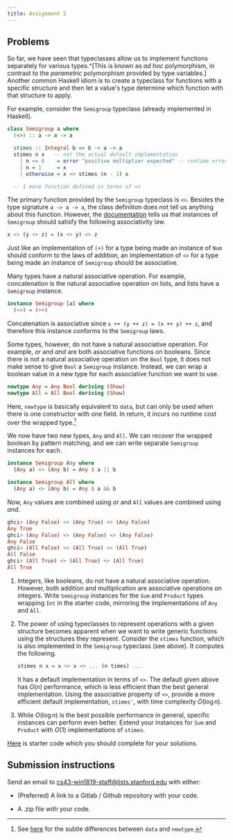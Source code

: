 ```yaml
---
title: Assignment 2
---
```


## Problems

So far, we have seen that typeclasses allow us to implement functions separately
for various types.^[This is known as *ad hoc* polymorphism, in contrast to the
*parametric* polymorphism provided by type variables.] Another common
Haskell idiom is to create a typeclass for functions with a specific
structure and then let a value's type determine which function with that
structure to apply.
   
For example, consider the `Semigroup` typeclass (already implemented in Haskell).

```haskell
class Semigroup a where
  (<>) :: a -> a -> a

  stimes :: Integral b => b -> a -> a
  stimes n x   -- not the actual default implementation
    | n <= 0    = error "positive multiplier expected" -- runtime error
    | n = 1     = x
    | otherwise = x <> stimes (n - 1) x

  -- 1 more function defined in terms of <>
```

The primary function provided by the `Semigroup` typeclass is `<>`.  Besides the
type signature `a -> a -> a`, the class definition does not tell us anything
about this function. However, the
[documentation](http://hackage.haskell.org/package/base-4.12.0.0/docs/Data-Semigroup.html)
tells us that instances of `Semigroup` should satisfy the following associativity law.

```haskell
x <> (y <> z) = (x <> y) <> z
```

Just like an implementation of `(+)` for a type being made an instance of `Num`
should conform to the laws of addition, an implementation of `<>` for a type
being made an instance of `Semigroup` should be associative.

Many types have a natural associative operation. For example, concatenation is
the natural associative operation on lists, and lists have a `Semigroup`
instance.

```haskell
instance Semigroup [a] where
  (<>) = (++)
```

Concatenation is associative since `x ++ (y ++ z) = (x ++ y) ++ z`, and
therefore this instance conforms to the `Semigroup` laws.

Some types, however, do not have a natural associative operation. For example,
*or* and *and* are both associative functions on booleans. Since there is not a
natural associative operation on the `Bool` type, it does not make sense to give
`Bool` a `Semigroup` instance. Instead, we can wrap a boolean value in a new
type for each associative function we want to use. 

```haskell
newtype Any = Any Bool deriving (Show)
newtype All = All Bool deriving (Show)
```

Here, `newtype` is basically equivalent to `data`, but can only be used when
there is one constructor with one field. In return, it incurs no runtime cost
over the wrapped type.[^newtype]

[^newtype]: See [here](https://wiki.haskell.org/Newtype) for
  the subtle differences between `data` and `newtype`.

We now have two new types, `Any` and `All`. We can recover the wrapped boolean
by pattern matching, and we can write separate `Semigroup` instances for each.

```haskell
instance Semigroup Any where
  (Any a) <> (Any b) = Any $ a || b

instance Semigroup All where
  (Any a) <> (Any b) = Any $ a && b
```

Now, `Any` values are combined using *or* and `All` values are combined using
*and*.

```haskell
ghci> (Any False) <> (Any True) <> (Any False)
Any True
ghci> (Any False) <> (Any False) <> (Any False)
Any False
ghci> (All False) <> (All True) <> (All True)
All False
ghci> (All True) <> (All True) <> (All True)
All True
```

1. Integers, like booleans, do not have a natural associative operation.
   However, both addition and multiplication are associative operations on
   integers. Write `Semigroup` instances for the `Sum` and `Product` types
   wrapping `Int` in the starter code, mirroring the implementations of `Any`
   and `All`.

1. The power of using typeclasses to represent operations with a given structure
   becomes apparent when we want to write generic functions using the structures
   they represent. Consider the `stimes` function, which is also implemented in
   the `Semigroup` typeclass (see above). It computes the following.
   
   ```haskell
   stimes n x = x <> x <> ... (n times) ...
   ```
   
   It has a default implementation in terms of `<>`. The default given above has
   $O(n)$ performance, which is less efficient than the best general
   implementation. Using the associative property of `<>`, provide a more
   efficient default implementation, `stimes'`, with time complexity $O(\log n)$.

1. While $O(\log n)$ is the best possible performance in general, specific
   instances can perform even better. Extend your instances for `Sum` and `Product`
   with $O(1)$ implementations of `stimes`.

[Here](https://gitlab.com/stanford-lambda/stanford-lambda.gitlab.io/blob/master/starter-code/assignment2/src/Main.hs) is starter code which you should complete for your solutions.

## Submission instructions

Send an email to cs43-win1819-staff@lists.stanford.edu with either:

- (Preferred) A link to a Gitlab / Github repository with your code.

- A .zip file with your code.
